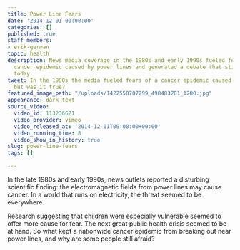 ```yaml
---
title: Power Line Fears
date: '2014-12-01 00:00:00'
categories: []
published: true
staff_members:
- erik-german
topic: health
description: News media coverage in the 1980s and early 1990s fueled fears of a national
  cancer epidemic caused by power lines and generated a debate that still lingers
  today.
tweet: In the 1980s the media fueled fears of a cancer epidemic caused by power lines,
  but was it true?
featured_image_path: "/uploads/1422558707299_498483781_1280.jpg"
appearance: dark-text
source_video:
  video_id: 113236621
  video_provider: vimeo
  video_released_at: '2014-12-01T00:00:00+00:00'
  video_running_time: 8
  video_show_in_history: true
slug: power-line-fears
tags: []

---
```

In the late 1980s and early 1990s, news outlets reported a disturbing scientific finding: the electromagnetic fields from power lines may cause cancer. In a world that runs on electricity, the threat seemed to be everywhere.

Research suggesting that children were especially vulnerable seemed to offer more cause for fear. The next great public health crisis seemed to be at hand. So what kept a nationwide cancer epidemic from breaking out near power lines, and why are some people still afraid?

